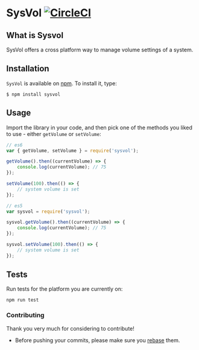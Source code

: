 
SysVol [![CircleCI](https://circleci.com/gh/JensDebergh/sysvol.svg?style=svg)](https://circleci.com/gh/JensDebergh/sysvol)
================================================================================

## What is Sysvol

SysVol offers a cross platform way to manage volume settings of a system.

## Installation

`SysVol` is available on [npm](http://npmjs.org). To install it, type:

    $ npm install sysvol

## Usage

Import the library in your code, and then pick one of the methods you liked to use - either `getVolume` or `setVolume`:

```js
// es6
var { getVolume, setVolume } = require('sysvol');  

getVolume().then((currentVolume) => {
	console.log(currentVolume); // 75
});

setVolume(100).then(() => {
	// system volume is set
});
```

```js
// es5
var sysvol = require('sysvol');  

sysvol.getVolume().then((currentVolume) => {
	console.log(currentVolume); // 75
});

sysvol.setVolume(100).then(() => {
	// system volume is set
});
```

## Tests

Run tests for the platform you are currently on:

```
npm run test
```


### Contributing

Thank you very much for considering to contribute!

- Before pushing your commits, please make sure you [rebase](https://github.com/chaijs/chai/blob/master/CONTRIBUTING.md#pull-requests) them.